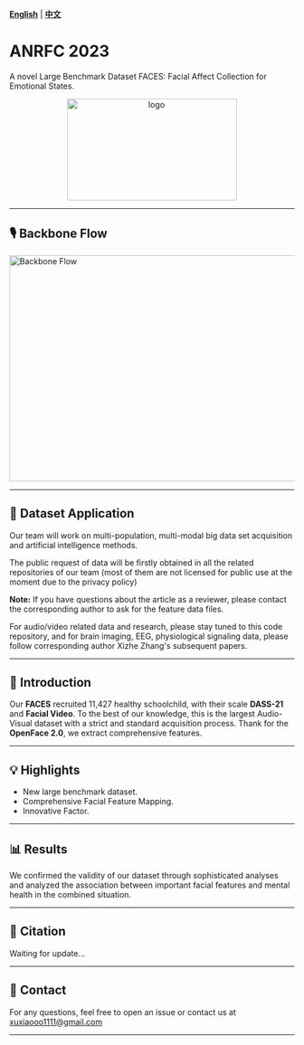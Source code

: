 **[English](README.md)** | **[中文](README_CN.md)**

# ANRFC 2023
A novel Large Benchmark Dataset FACES: Facial Affect Collection for Emotional States.

<p align="center">
  <img src="https://github.com/xuxiaoooo/ABAFnet/blob/main/draw/LOGO 1.png" width="300" height="180" alt="logo"/>
</p>

---

## 🎙️ Backbone Flow

<img src="https://github.com/xuxiaoooo/FACES/blob/main/draw/fig2.jpg" width="700" height="400" alt="Backbone Flow"/>

---

## 📙 Dataset Application

Our team will work on multi-population, multi-modal big data set acquisition and artificial intelligence methods.

The public request of data will be firstly obtained in all the related repositories of our team (most of them are not licensed for public use at the moment due to the privacy policy)

**Note:** If you have questions about the article as a reviewer, please contact the corresponding author to ask for the feature data files.

For audio/video related data and research, please stay tuned to this code repository, and for brain imaging, EEG, physiological signaling data, please follow corresponding author Xizhe Zhang's subsequent papers.

---

## 📌 Introduction

Our **FACES** recruited 11,427 healthy schoolchild, with their scale **DASS-21** and **Facial Video**. To the best of our knowledge, this is the largest Audio-Visual dataset with a strict and standard acquisition process. Thank for the **OpenFace 2.0**, we extract comprehensive features.

---

## 💡 Highlights
- New large benchmark dataset.
- Comprehensive Facial Feature Mapping.
- Innovative Factor.

---

## 📊 Results

We confirmed the validity of our dataset through sophisticated analyses and analyzed the association between important facial features and mental health in the combined situation.

---

## 📄 Citation
Waiting for update...

---

## 📧 Contact

For any questions, feel free to open an issue or contact us at xuxiaooo1111@gmail.com

---
